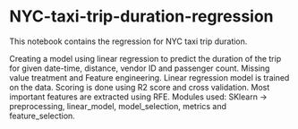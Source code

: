 # NYC-taxi-trip-duration-regression
This notebook contains the regression for NYC taxi trip duration.

Creating a model using linear regression to predict the duration of  the trip for given date-time, distance, vendor ID and passenger count.
Missing value treatment and Feature engineering.
Linear regression model is trained on the data.
Scoring is done using R2 score and cross validation.
Most important features are extracted using RFE.
Modules used: SKlearn -> preprocessing, linear_model, model_selection, metrics and feature_selection.
